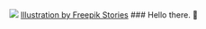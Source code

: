 <img src="https://media.giphy.com/media/1e0JzHEhzQw0QXFQQY/giphy.gif">
<a href="https://stories.freepik.com/web">Illustration by Freepik Stories</a>
### Hello there. 👋


<!--
**CamusCamel/Camuscamel** is a ✨ _special_ ✨ repository because its `README.md` (this file) appears on your GitHub profile.

Here are some ideas to get you started:

- 🔭 I’m currently working on ...
- 🌱 I’m currently learning ...
- 👯 I’m looking to collaborate on ...
- 🤔 I’m looking for help with ...
- 💬 Ask me about ...
- 📫 How to reach me: ...
- 😄 Pronouns: ...
- ⚡ Fun fact: ...
-->
